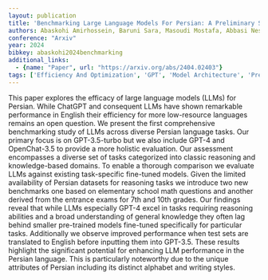 ```yaml
---
layout: publication
title: 'Benchmarking Large Language Models For Persian: A Preliminary Study Focusing On Chatgpt'
authors: Abaskohi Amirhossein, Baruni Sara, Masoudi Mostafa, Abbasi Nesa, Babalou Mohammad Hadi, Edalat Ali, Kamahi Sepehr, Sani Samin Mahdizadeh, Naghavian Nikoo, Namazifard Danial, Sadeghi Pouya, Yaghoobzadeh Yadollah
conference: "Arxiv"
year: 2024
bibkey: abaskohi2024benchmarking
additional_links:
  - {name: "Paper", url: "https://arxiv.org/abs/2404.02403"}
tags: ['Efficiency And Optimization', 'GPT', 'Model Architecture', 'Pretraining Methods', 'Reinforcement Learning']
---
```

This paper explores the efficacy of large language models (LLMs) for Persian. While ChatGPT and consequent LLMs have shown remarkable performance in English their efficiency for more low-resource languages remains an open question. We present the first comprehensive benchmarking study of LLMs across diverse Persian language tasks. Our primary focus is on GPT-3.5-turbo but we also include GPT-4 and OpenChat-3.5 to provide a more holistic evaluation. Our assessment encompasses a diverse set of tasks categorized into classic reasoning and knowledge-based domains. To enable a thorough comparison we evaluate LLMs against existing task-specific fine-tuned models. Given the limited availability of Persian datasets for reasoning tasks we introduce two new benchmarks one based on elementary school math questions and another derived from the entrance exams for 7th and 10th grades. Our findings reveal that while LLMs especially GPT-4 excel in tasks requiring reasoning abilities and a broad understanding of general knowledge they often lag behind smaller pre-trained models fine-tuned specifically for particular tasks. Additionally we observe improved performance when test sets are translated to English before inputting them into GPT-3.5. These results highlight the significant potential for enhancing LLM performance in the Persian language. This is particularly noteworthy due to the unique attributes of Persian including its distinct alphabet and writing styles.
